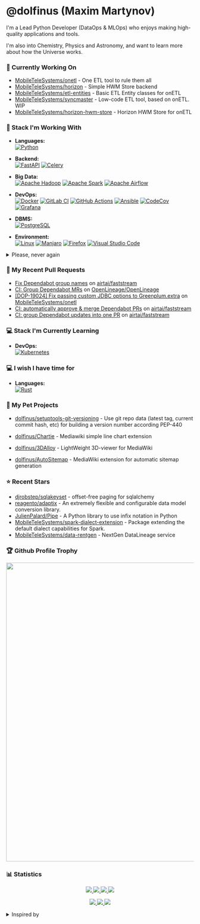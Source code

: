 # @dolfinus (Maxim Martynov)

I'm a Lead Python Developer (DataOps & MLOps) who enjoys making high-quality applications and tools.

I'm also into Chemistry, Physics and Astronomy, and want to learn more about how the Universe works.

### 👷 Currently Working On


- [MobileTeleSystems/onetl](https://github.com/MobileTeleSystems/onetl) - One ETL tool to rule them all
- [MobileTeleSystems/horizon](https://github.com/MobileTeleSystems/horizon) - Simple HWM Store backend
- [MobileTeleSystems/etl-entities](https://github.com/MobileTeleSystems/etl-entities) - Basic ETL Entity classes for onETL
- [MobileTeleSystems/syncmaster](https://github.com/MobileTeleSystems/syncmaster) - Low-code ETL tool, based on onETL. WIP
- [MobileTeleSystems/horizon-hwm-store](https://github.com/MobileTeleSystems/horizon-hwm-store) - Horizon HWM Store for onETL

### 💼 Stack I'm Working With

 - **Languages:**  </br>
[![Python](https://img.shields.io/badge/python-3670A0?style=for-the-badge&logo=python&logoColor=ffdd54)](https://github.com/Ileriayo/markdown-badges)

 - **Backend:**  </br>
[![FastAPI](https://img.shields.io/badge/FastAPI-005571?style=for-the-badge&logo=fastapi)](https://github.com/Ileriayo/markdown-badges)
[![Celery](https://img.shields.io/badge/Celery-37814a?style=for-the-badge&logo=celery)](https://github.com/Ileriayo/markdown-badges)

 - **Big Data:**  </br>
[![Apache Hadoop](https://img.shields.io/badge/Apache%20Hadoop-d6d80f?style=for-the-badge&logo=Apache%20Hadoop&logoColor=black)](https://github.com/Ileriayo/markdown-badges)
[![Apache Spark](https://img.shields.io/badge/Apache%20Spark-C71A36?style=for-the-badge&logo=Apache%20Spark&logoColor=white)](https://github.com/Ileriayo/markdown-badges)
[![Apache Airflow](https://img.shields.io/badge/Apache%20Airflow-017CEE?style=for-the-badge&logo=Apache%20Airflow)](https://github.com/Ileriayo/markdown-badges)

 - **DevOps:**  </br>
[![Docker](https://img.shields.io/badge/docker-0db7ed.svg?style=for-the-badge&logo=docker&logoColor=white)](https://github.com/Ileriayo/markdown-badges)
[![GitLab CI](https://img.shields.io/badge/GitLabCI-181717.svg?style=for-the-badge&logo=gitlab&logoColor=white)](https://github.com/Ileriayo/markdown-badges)
[![GitHub Actions](https://img.shields.io/badge/Github%20Actions-2671E5.svg?style=for-the-badge&logo=githubactions&logoColor=white)](https://github.com/Ileriayo/markdown-badges)
[![Ansible](https://img.shields.io/badge/ansible-1A1918.svg?style=for-the-badge&logo=ansible&logoColor=white)](https://github.com/Ileriayo/markdown-badges)
[![CodeCov](https://img.shields.io/badge/codecov-%23ff0077.svg?style=for-the-badge&logo=codecov&logoColor=white)](https://github.com/Ileriayo/markdown-badges)
[![Grafana](https://img.shields.io/badge/grafana-%23F46800.svg?style=for-the-badge&logo=grafana&logoColor=white)](https://github.com/Ileriayo/markdown-badges)

 - **DBMS:**  </br>
[![PostgreSQL](https://img.shields.io/badge/postgres-316192.svg?style=for-the-badge&logo=postgresql&logoColor=white)](https://github.com/Ileriayo/markdown-badges)

 - **Environment:**  </br>
[![Linux](https://img.shields.io/badge/Linux-FCC624?style=for-the-badge&logo=linux&logoColor=black)](https://github.com/Ileriayo/markdown-badges)
[![Manjaro](https://img.shields.io/badge/Manjaro-35BF5C?style=for-the-badge&logo=Manjaro&logoColor=white)](https://github.com/Ileriayo/markdown-badges)
[![Firefox](https://img.shields.io/badge/Firefox-FF7139?style=for-the-badge&logo=Firefox-Browser&logoColor=white)](https://github.com/Ileriayo/markdown-badges)
[![Visual Studio Code](https://img.shields.io/badge/Visual%20Studio%20Code-0078d7.svg?style=for-the-badge&logo=visual-studio-code&logoColor=white)](https://github.com/Ileriayo/markdown-badges)

<details>
  <summary>Please, never again</summary>

 - **Languages:**  </br>
[![Ruby](https://img.shields.io/badge/ruby-%23CC342D.svg?style=for-the-badge&logo=ruby&logoColor=white)](https://github.com/Ileriayo/markdown-badges)
[![PHP](https://img.shields.io/badge/php-%23777BB4.svg?style=for-the-badge&logo=php&logoColor=white)](https://github.com/Ileriayo/markdown-badges)
[![Apache Groovy](https://img.shields.io/badge/Apache%20Groovy-4298B8.svg?style=for-the-badge&logo=Apache+Groovy&logoColor=white)](https://github.com/Ileriayo/markdown-badges)

 - **Environment:**  </br>
[![Windows](https://img.shields.io/badge/Windows-0078D6?style=for-the-badge&logo=windows&logoColor=white)](https://github.com/Ileriayo/markdown-badges)

 - **DevOps:**  </br>
[![Jenkins](https://img.shields.io/badge/jenkins-%232C5263.svg?style=for-the-badge&logo=jenkins&logoColor=white)](https://github.com/Ileriayo/markdown-badges)
  
</details>

### 🔨 My Recent Pull Requests


- [Fix Dependabot group names](https://github.com/airtai/faststream/pull/1737) on [airtai/faststream](https://github.com/airtai/faststream)
- [CI: Group Dependabot MRs](https://github.com/OpenLineage/OpenLineage/pull/3002) on [OpenLineage/OpenLineage](https://github.com/OpenLineage/OpenLineage)
- [[DOP-19024] Fix passing custom JDBC options to Greenplum.extra](https://github.com/MobileTeleSystems/onetl/pull/308) on [MobileTeleSystems/onetl](https://github.com/MobileTeleSystems/onetl)
- [CI: automatically approve &amp; merge Dependabot PRs](https://github.com/airtai/faststream/pull/1720) on [airtai/faststream](https://github.com/airtai/faststream)
- [CI: group Dependabot updates into one PR](https://github.com/airtai/faststream/pull/1719) on [airtai/faststream](https://github.com/airtai/faststream)

### 💻 Stack I'm Currently Learning

 - **DevOps:**  </br>
[![Kubernetes](https://img.shields.io/badge/kubernetes-326ce5.svg?style=for-the-badge&logo=kubernetes&logoColor=white)](https://github.com/Ileriayo/markdown-badges)

### 💻 I wish I have time for

 - **Languages:**  </br>
[![Rust](https://img.shields.io/badge/rust-000000.svg?style=for-the-badge&logo=rust&logoColor=white)](https://github.com/Ileriayo/markdown-badges)



### 🌱 My Pet Projects
- [dolfinus/setuptools-git-versioning](https://github.com/dolfinus/setuptools-git-versioning) - Use git repo data (latest tag, current commit hash, etc) for building a version number according PEP-440 
                                       

- [dolfinus/Chartie](https://github.com/dolfinus/Chartie) - Mediawiki simple line chart extension
- [dolfinus/3DAlloy](https://github.com/dolfinus/3DAlloy) - LightWeight 3D-viewer for MediaWiki
- [dolfinus/AutoSitemap](https://github.com/dolfinus/AutoSitemap) - MediaWiki extension for automatic sitemap generation

### ⭐ Recent Stars


- [djrobstep/sqlakeyset](https://github.com/djrobstep/sqlakeyset) - offset-free paging for sqlalchemy
- [reagento/adaptix](https://github.com/reagento/adaptix) - An extremely flexible and configurable data model conversion library.
- [JulienPalard/Pipe](https://github.com/JulienPalard/Pipe) - A Python library to use infix notation in Python
- [MobileTeleSystems/spark-dialect-extension](https://github.com/MobileTeleSystems/spark-dialect-extension) - Package extending the default dialect capabilities for Spark.
- [MobileTeleSystems/data-rentgen](https://github.com/MobileTeleSystems/data-rentgen) - NextGen DataLineage service

### 🏆 Github Profile Trophy

<a href="https://github.com/ryo-ma/github-profile-trophy">
  <img width=800 src="https://github-profile-trophy.vercel.app/?username=dolfinus&column=8&theme=gruvbox&no-frame=true"/>
</a>

### 📊 Statistics

<a href="https://github.com/vn7n24fzkq/github-profile-summary-cards">
    <p align="center">
        <img src="https://github-profile-summary-cards.vercel.app/api/cards/profile-details?username=dolfinus&theme=github_dark">
        <img src="https://github-profile-summary-cards.vercel.app/api/cards/stats?username=dolfinus&theme=github_dark">
        <img src="https://github-profile-summary-cards.vercel.app/api/cards/productive-time?username=dolfinus&theme=github_dark&utcOffset=3">
        <img src="https://github-profile-summary-cards.vercel.app/api/cards/most-commit-language?username=dolfinus&theme=github_dark"><br>
    </p>
</a>

<p align="center">
    <a href="https://wakatime.com/@dolfinus">
      <img src="https://wakatime.com/badge/user/847d9477-bdf4-4be9-9660-993eb1665dc7.svg">
    </a>
    <a href="https://github.com/antonkomarev/github-profile-views-counter">
      <img src="https://komarev.com/ghpvc/?username=dolfinus&style=flat-square&label=Views"/>
    </a>
    <a href="https://yhype.me/">
      <img src="https://hit.yhype.me/github/profile?user_id=4661021"/>
    </a>
</p>

<details>
  <summary>Inspired by</summary>
  <ul>
    <li><a href="https://github.com/maximousblk/maximousblk">@maximousblk</a> Github profile</li>
    <li><a href="https://github.com/coderjojo/creative-profile-readme">Awesome Developer Profile</a> repo</li>
    <li><a href="https://github.com/abhisheknaiidu/awesome-github-profile-readme">Awesome GitHub Profile README</a> repo</li>
    <li><a href="https://habr.com/ru/post/649363/">Creating a profile README file on GitHub</a> article</li>
    <li><a href="https://github.com/chethanuk/chethanuk">@chethanuk</a> Github profile</li>
  </ul>
</details>
